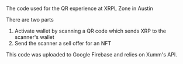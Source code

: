 The code used for the QR experience at XRPL Zone in Austin

There are two parts
1. Activate wallet by scanning a QR code which sends XRP to the scanner's wallet
2. Send the scanner a sell offer for an NFT

This code was uploaded to Google Firebase and relies on Xumm's API.
